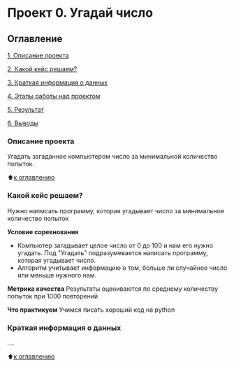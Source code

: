 # Проект 0. Угадай число

## Оглавление
[1. Описание проекта](https://github.com/AlexVasilev25/sf_data_science_vasilev/blob/main/project_0/README.md#Описание-проекта)

[2. Какой кейс решаем?]()

[3. Краткая информация о данных]()

[4. Этапы работы над проектом]()

[5. Результат]()

[6. Выводы]()


### Описание проекта
Угадать загаданное компьютером число за минимальной количество попыток.

:arrow_up:[к оглавлению]()


### Какой кейс решаем?
Нужно напмсать программу, которая угадывает число за минимальное количество попыток

**Условие соревнования**
- Компьютер загадывает целое число от 0 до 100 и нам его нужно угадать. Под "Угадать" подразумевается написать программу, которая угадывает число.
- Алгоритм учитывает информацию о том, больше ли случайное число или меньше нужного нам.

**Метрика качества**
Результаты оцениваются по среднему количеству попыток при 1000 повторений

**Что практикуем**
Учимся писать хороший код на python


### Краткая информация о данных
....

:arrow_up:[к оглавлению]()
